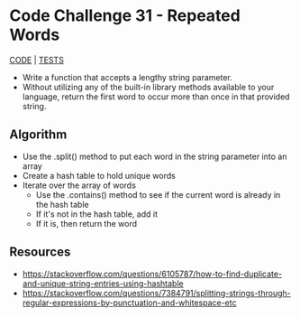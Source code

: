 # Code Challenge 31 - Repeated Words

[CODE](https://github.com/janiekyu/data-structures-and-algorithms/blob/master/code401challenges/src/main/java/code401challenges/HashTable/RepeatedWords.java) | [TESTS](https://github.com/janiekyu/data-structures-and-algorithms/blob/master/code401challenges/src/test/java/code401challenges/HashTable/RepeatedWordsTest.java)
- Write a function that accepts a lengthy string parameter.
- Without utilizing any of the built-in library methods available to your language, return the first word to occur more than once in that provided string.

## Algorithm
- Use the .split() method to put each word in the string parameter into an array
- Create a hash table to hold unique words
- Iterate over the array of words
  - Use the .contains() method to see if the current word is already in the hash table
  - If it's not in the hash table, add it
  - If it is, then return the word

## Resources
- https://stackoverflow.com/questions/6105787/how-to-find-duplicate-and-unique-string-entries-using-hashtable
- https://stackoverflow.com/questions/7384791/splitting-strings-through-regular-expressions-by-punctuation-and-whitespace-etc
